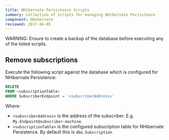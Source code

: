 ```yaml
---
title: NHibernate Persistence Scripts
summary: Collection of scripts for managing NHibernate Persistence
component: NHibernate
reviewed: 2017-04-05
---
```


WARNING: Ensure to create a backup of the database before executing any of the listed scripts.


## Remove subscriptions

Execute the following script against the database which is configured for NHibernate Persistence:

```sql
DELETE
FROM <subscriptionTable>
WHERE SubscriberEndpoint = '<subscriberAddress>'
```

Where:

 * `<subscriberAddress>` is the address of the subscriber. E.g. `My.Endpoint@subscriber-machine`.
 * `<subscriptionTable>` is the configured subscription table for NHibernate Persistence. By default this is `dbo.Subscription`
